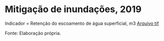 # Mitigação de inundações, 2019

Indicador = Retenção do escoamento de água superficial, m3
[Arquivo tif]()

Fonte: Elaboração própria.